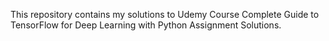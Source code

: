 This repository contains my solutions to Udemy Course Complete Guide to TensorFlow for Deep Learning with Python Assignment Solutions.
